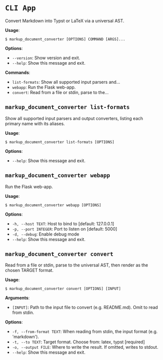 # `CLI App`

Convert Markdown into Typst or LaTeX via a universal AST.

**Usage**:

```console
$ markup_document_converter [OPTIONS] COMMAND [ARGS]...
```

**Options**:

* `--version`: Show version and exit.
* `--help`: Show this message and exit.

**Commands**:

* `list-formats`: Show all supported input parsers and...
* `webapp`: Run the Flask web-app.
* `convert`: Read from a file or stdin, parse to the...

## `markup_document_converter list-formats`

Show all supported input parsers and output converters,
listing each primary name with its aliases.

**Usage**:

```console
$ markup_document_converter list-formats [OPTIONS]
```

**Options**:

* `--help`: Show this message and exit.

## `markup_document_converter webapp`

Run the Flask web-app.

**Usage**:

```console
$ markup_document_converter webapp [OPTIONS]
```

**Options**:

* `-h, --host TEXT`: Host to bind to  [default: 127.0.0.1]
* `-p, --port INTEGER`: Port to listen on  [default: 5000]
* `-d, --debug`: Enable debug mode
* `--help`: Show this message and exit.

## `markup_document_converter convert`

Read from a file or stdin, parse to the universal AST, then render as the chosen TARGET format.

**Usage**:

```console
$ markup_document_converter convert [OPTIONS] [INPUT]
```

**Arguments**:

* `[INPUT]`: Path to the input file to convert (e.g. README.md). Omit to read from stdin.

**Options**:

* `-f, --from-format TEXT`: When reading from stdin, the input format (e.g. &#x27;markdown&#x27;).
* `-t, --to TEXT`: Target format. Choose from: latex, typst  [required]
* `-o, --output FILE`: Where to write the result. If omitted, writes to stdout.
* `--help`: Show this message and exit.
